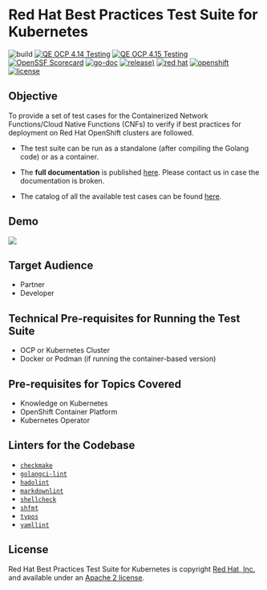 # Red Hat Best Practices Test Suite for Kubernetes

![build](https://github.com/redhat-best-practices-for-k8s/certsuite/actions/workflows/merge.yaml/badge.svg)
[![QE OCP 4.14 Testing](https://github.com/redhat-best-practices-for-k8s/certsuite/actions/workflows/qe-ocp-414.yaml/badge.svg)](https://github.com/redhat-best-practices-for-k8s/certsuite/actions/workflows/qe-ocp-414.yaml)
[![QE OCP 4.15 Testing](https://github.com/redhat-best-practices-for-k8s/certsuite/actions/workflows/qe-ocp-415.yaml/badge.svg)](https://github.com/redhat-best-practices-for-k8s/certsuite/actions/workflows/qe-ocp-415.yaml)
[![OpenSSF Scorecard](https://api.scorecard.dev/projects/github.com/redhat-best-practices-for-k8s/certsuite/badge)](https://scorecard.dev/viewer/?uri=github.com/)
[![go-doc](https://godoc.org/github.com/?status.svg)](https://godoc.org/github.com/)
[![release)](https://img.shields.io/github/v/release/redhat-best-practices-for-k8s/certsuite?color=blue&label=%20&logo=semver&logoColor=white&style=flat)](https://github.com/redhat-best-practices-for-k8s/certsuite/releases)
[![red hat](https://img.shields.io/badge/red%20hat---?color=gray&logo=redhat&logoColor=red&style=flat)](https://www.redhat.com)
[![openshift](https://img.shields.io/badge/openshift---?color=gray&logo=redhatopenshift&logoColor=red&style=flat)](https://www.redhat.com/en/technologies/cloud-computing/openshift)
[![license](https://img.shields.io/github/license/redhat-best-practices-for-k8s/certsuite?color=blue&labelColor=gray&logo=apache&logoColor=lightgray&style=flat)](https://github.com/redhat-best-practices-for-k8s/certsuite/blob/main/LICENSE)

## Objective

To provide a set of test cases for the Containerized Network Functions/Cloud
Native Functions (CNFs) to verify if best practices for deployment on Red Hat
OpenShift clusters are followed.

* The test suite can be run as a standalone (after compiling the Golang code)
or as a container.
* The **full documentation** is published
[here](https://redhat-best-practices-for-k8s.github.io/certsuite/).
Please contact us in case the documentation is broken.

* The catalog of all the available test cases can be found [here](https://github.com/redhat-best-practices-for-k8s/certsuite/blob/main/CATALOG.md).

## Demo

<!-- markdownlint-disable MD033 -->
<object type="image/svg+xml" data="docs/assets/images/demo-certsuite.svg">
<img src="docs/assets/images/demo-certsuite.svg">
</object>
<!-- markdownlint-enable MD033 -->

## Target Audience

* Partner
* Developer

## Technical Pre-requisites for Running the Test Suite

* OCP or Kubernetes Cluster
* Docker or Podman (if running the container-based version)

## Pre-requisites for Topics Covered

* Knowledge on Kubernetes
* OpenShift Container Platform
* Kubernetes Operator

## Linters for the Codebase

* [`checkmake`](https://github.com/mrtazz/checkmake)
* [`golangci-lint`](https://github.com/golangci/golangci-lint)
* [`hadolint`](https://github.com/hadolint/hadolint)
* [`markdownlint`](https://github.com/igorshubovych/markdownlint-cli)
* [`shellcheck`](https://github.com/koalaman/shellcheck)
* [`shfmt`](https://github.com/mvdan/sh)
* [`typos`](https://github.com/crate-ci/typos)
* [`yamllint`](https://github.com/adrienverge/yamllint)

## License

Red Hat Best Practices Test Suite for Kubernetes is copyright
[Red Hat, Inc.](https://www.redhat.com) and available under an [Apache 2 license](https://github.com/redhat-best-practices-for-k8s/certsuite/blob/main/LICENSE).
